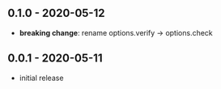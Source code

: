 ## 0.1.0 - 2020-05-12

- **breaking change**: rename options.verify -> options.check

## 0.0.1 - 2020-05-11

- initial release
